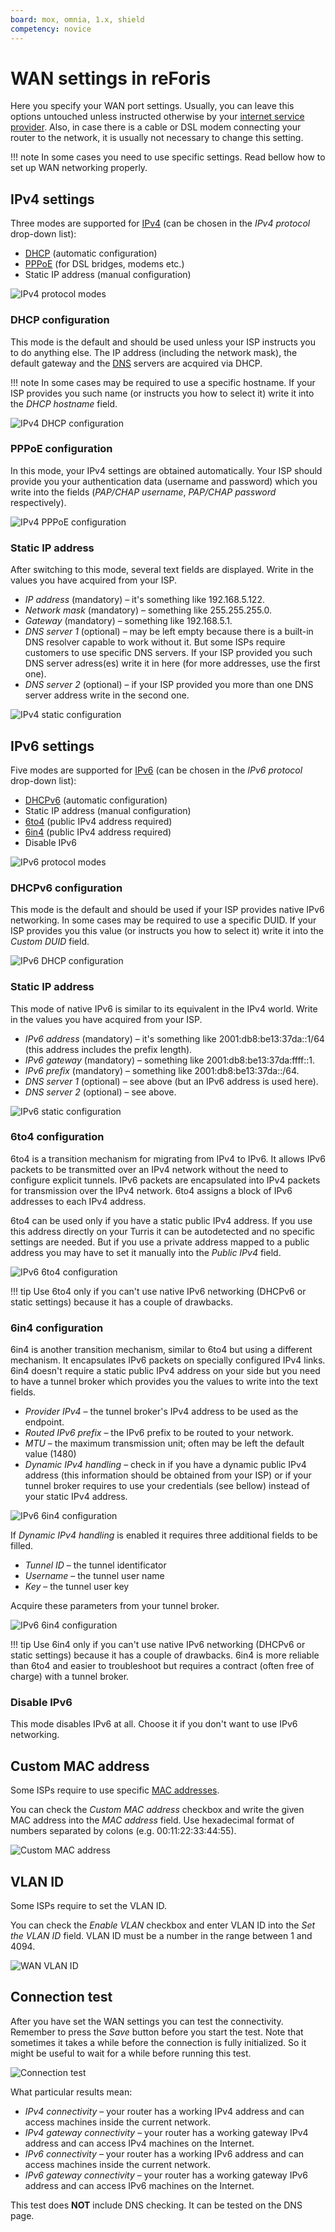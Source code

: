 ```yaml
---
board: mox, omnia, 1.x, shield
competency: novice
---
```

# WAN settings in reForis

Here you specify your WAN port settings. Usually, you can leave this options
untouched unless instructed otherwise by your
[internet service provider](https://en.wikipedia.org/wiki/Internet_service_provider).
Also, in case there is a cable or DSL modem connecting your router to
the network, it is usually not necessary to change this setting.

!!! note
    In some cases you need to use specific settings. Read bellow how to set up
    WAN networking properly.

## IPv4 settings

Three modes are supported for [IPv4](https://en.wikipedia.org/wiki/IPv4)
(can be chosen in the _IPv4 protocol_ drop-down list):

* [DHCP](https://en.wikipedia.org/wiki/Dynamic_Host_Configuration_Protocol)
  (automatic configuration)
* [PPPoE](https://en.wikipedia.org/wiki/Point-to-Point_Protocol_over_Ethernet)
  (for DSL bridges, modems etc.)
* Static IP address (manual configuration)

![IPv4 protocol modes](ipv4.png)

### DHCP configuration

This mode is the default and should be used unless your ISP instructs you to
do anything else. The IP address (including the network mask), the default
gateway and the [DNS](https://en.wikipedia.org/wiki/Domain_Name_System) servers
are acquired via DHCP.

!!! note
    In some cases may be required to use a specific hostname. If your ISP
    provides you such name (or instructs you how to select it) write it into
    the _DHCP hostname_ field.

![IPv4 DHCP configuration](ipv4-dhcp.png)

### PPPoE configuration

In this mode, your IPv4 settings are obtained automatically. Your ISP should
provide you your authentication data (username and password) which you write
into the fields (_PAP/CHAP username_, _PAP/CHAP password_ respectively).

![IPv4 PPPoE configuration](ipv4-pppoe.png)

### Static IP address

After switching to this mode, several text fields are displayed. Write in
the values you have acquired from your ISP.

* _IP address_ (mandatory) – it's something like 192.168.5.122.
* _Network mask_ (mandatory) – something like 255.255.255.0.
* _Gateway_ (mandatory) – something like 192.168.5.1.
* _DNS server 1_ (optional) – may be left empty because there is
  a built-in DNS resolver capable to work without it. But some ISPs require
  customers to use specific DNS servers. If your ISP provided you such DNS
  server adress(es) write it in here (for more addresses, use the first one).
* _DNS server 2_ (optional) – if your ISP provided you more than one
  DNS server address write in the second one.

![IPv4 static configuration](ipv4-static.png)

## IPv6 settings

Five modes are supported for [IPv6](https://en.wikipedia.org/wiki/IPv6) (can
be chosen in the _IPv6 protocol_ drop-down list):

* [DHCPv6](https://en.wikipedia.org/wiki/DHCPv6) (automatic configuration)
* Static IP address (manual configuration)
* [6to4](https://en.wikipedia.org/wiki/6to4) (public IPv4 address required)
* [6in4](https://en.wikipedia.org/wiki/6in4) (public IPv4 address required)
* Disable IPv6

![IPv6 protocol modes](ipv6.png)

### DHCPv6 configuration

This mode is the default and should be used if your ISP provides native IPv6
networking. In some cases may be required to use a specific DUID. If your ISP
provides you this value (or instructs you how to select it) write it into
the _Custom DUID_ field.

![IPv6 DHCP configuration](ipv6-dhcp.png)

### Static IP address

This mode of native IPv6 is similar to its equivalent in the IPv4 world. Write
in the values you have acquired from your ISP.

* _IPv6 address_ (mandatory) – it's something like 2001:db8:be13:37da::1/64
  (this address includes the prefix length).
* _IPv6 gateway_ (mandatory) – something like 2001:db8:be13:37da:ffff::1.
* _IPv6 prefix_ (mandatory) – something like 2001:db8:be13:37da::/64.
* _DNS server 1_ (optional) – see above (but an IPv6 address is used here).
* _DNS server 2_ (optional) – see above.

![IPv6 static configuration](ipv6-static.png)

### 6to4 configuration

6to4 is a transition mechanism for migrating from IPv4 to IPv6. It allows IPv6
packets to be transmitted over an IPv4 network without the need to configure
explicit tunnels. IPv6 packets are encapsulated into IPv4 packets for
transmission over the IPv4 network. 6to4 assigns a block of IPv6 addresses to
each IPv4 address.

6to4 can be used only if you have a static public IPv4 address. If you use this
address directly on your Turris it can be autodetected and no specific settings
are needed. But if you use a private address mapped to a public address you may
have to set it manually into the _Public IPv4_ field.

![IPv6 6to4 configuration](ipv6-6to4.png)

!!! tip
    Use 6to4 only if you can't use native IPv6 networking (DHCPv6 or static
    settings) because it has a couple of drawbacks.

### 6in4 configuration

6in4 is another transition mechanism, similar to 6to4 but using a different
mechanism. It encapsulates IPv6 packets on specially configured IPv4 links. 6in4
doesn't require a static public IPv4 address on your side but you need to have
a tunnel broker which provides you the values to write into the text fields.

* _Provider IPv4_ – the tunnel broker's IPv4 address to be used as the endpoint.
* _Routed IPv6 prefix_ – the IPv6 prefix to be routed to your network.
* _MTU_ – the maximum transmission unit; often may be left the default value
  (1480)
* _Dynamic IPv4 handling_ – check in if you have a dynamic public IPv4 address
  (this information should be obtained from your ISP) or if your tunnel broker
  requires to use your credentials (see bellow) instead of your static IPv4
  address.

![IPv6 6in4 configuration](ipv6-6in4.png)

If _Dynamic IPv4 handling_ is enabled it requires three additional fields
to be filled.

* _Tunnel ID_ – the tunnel identificator
* _Username_ – the tunnel user name
* _Key_ – the tunnel user key

Acquire these parameters from your tunnel broker.

![IPv6 6in4 configuration](ipv6-6in4-dynamic.png)

!!! tip
    Use 6in4 only if you can't use native IPv6 networking (DHCPv6 or static
    settings) because it has a couple of drawbacks. 6in4 is more reliable than
    6to4 and easier to troubleshoot but requires a contract (often free
    of charge) with a tunnel broker.

### Disable IPv6

This mode disables IPv6 at all. Choose it if you don't want to use IPv6
networking.

## Custom MAC address

Some ISPs require to use specific
[MAC addresses](https://en.wikipedia.org/wiki/MAC_address).

You can check the _Custom MAC address_ checkbox and write the given MAC
address into the _MAC address_ field. Use hexadecimal format of numbers
separated by colons (e.g. 00:11:22:33:44:55).

![Custom MAC address](custom-mac.png)

## VLAN ID

Some ISPs require to set the VLAN ID.

You can check the _Enable VLAN_ checkbox and enter VLAN ID into the
_Set the VLAN ID_ field. VLAN ID must be a number in the range between 1 and
4094.

![WAN VLAN ID](vlan-id.png)

## Connection test

After you have set the WAN settings you can test the connectivity. Remember to
press the _Save_ button before you start the test. Note that sometimes it
takes a while before the connection is fully initialized. So it might be
useful to wait for a while before running this test.

![Connection test](connection-test.png)

What particular results mean:

* _IPv4 connectivity_ – your router has a working IPv4 address and can access
  machines inside the current network.
* _IPv4 gateway connectivity_ – your router has a working gateway IPv4 address
  and can access IPv4 machines on the Internet.
* _IPv6 connectivity_ – your router has a working IPv6 address and can access
  machines inside the current network.
* _IPv6 gateway connectivity_ – your router has a working gateway IPv6 address
  and can access IPv6 machines on the Internet.

This test does **NOT** include DNS checking. It can be tested on the DNS page.
